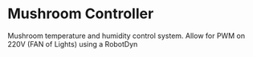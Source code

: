 # Mushroom Controller
Mushroom temperature and humidity control system.
Allow for PWM on 220V (FAN of Lights) using a RobotDyn

